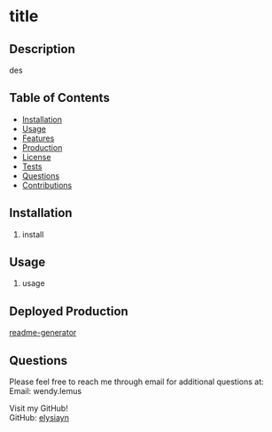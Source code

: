 
  # title
  

  ## Description
  des

  ## Table of Contents
  * [Installation](#installation)
  * [Usage](#usage)
  * [Features](#features)
  * [Production](#production)
  * [License](#license)
  * [Tests](#tests)
  * [Questions](#questions)
  * [Contributions](#contributions)
  
  ## Installation
  1. install

  ## Usage
  1. usage

  

  
  ## Deployed Production
  [readme-generator](https://elysiayn.github.io/readme-generator/)
  
  

  

  

  ## Questions
  Please feel free to reach me through email for additional questions at:
  <br>
  Email: wendy.lemus

  Visit my GitHub!
  <br>
  GitHub: [elysiayn](https://github.com/elysiayn)

  
